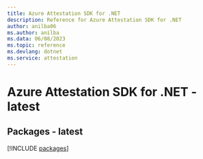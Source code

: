 ```yaml
---
title: Azure Attestation SDK for .NET
description: Reference for Azure Attestation SDK for .NET
author: anilba06
ms.author: anilba
ms.data: 06/08/2023
ms.topic: reference
ms.devlang: dotnet
ms.service: attestation
---
```

# Azure Attestation SDK for .NET - latest
## Packages - latest
[!INCLUDE [packages](attestation-index.md)]